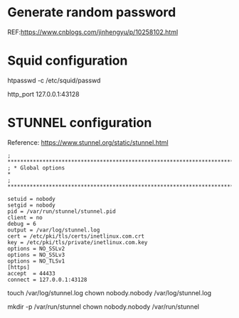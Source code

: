 # Generate random password

REF:https://www.cnblogs.com/jinhengyu/p/10258102.html




Squid configuration
===================

htpasswd -c /etc/squid/passwd <username>

http_port 127.0.0.1:43128


STUNNEL configuration
=====================

Reference: https://www.stunnel.org/static/stunnel.html

```
; **************************************************************************
; * Global options                                                         *
; **************************************************************************

setuid = nobody
setgid = nobody
pid = /var/run/stunnel/stunnel.pid
client = no
debug = 6
output = /var/log/stunnel.log
cert = /etc/pki/tls/certs/inetlinux.com.crt
key = /etc/pki/tls/private/inetlinux.com.key
options = NO_SSLv2
options = NO_SSLv3
options = NO_TLSv1
[https]
accept  = 44433
connect = 127.0.0.1:43128

```

touch /var/log/stunnel.log
chown nobody.nobody /var/log/stunnel.log

mkdir -p /var/run/stunnel
chown nobody.nobody /var/run/stunnel

